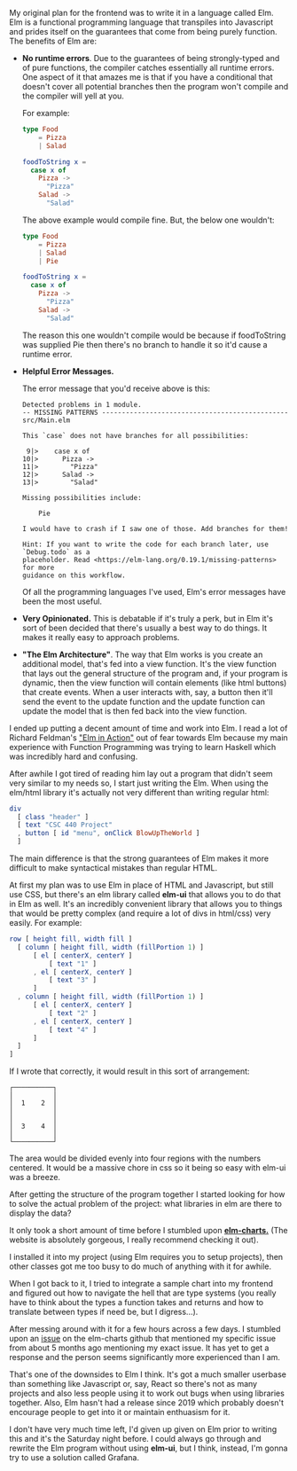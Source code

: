 My original plan for the frontend was to write it in a language called Elm.
Elm is a functional programming language that transpiles into Javascript and 
prides itself on the guarantees that come from being purely function. The
benefits of Elm are:

- **No runtime errors**. Due to the guarantees of being strongly-typed and of
  pure functions, the compiler catches essentially all runtime errors. One 
  aspect of it that amazes me is that if you have a conditional that doesn't
  cover all potential branches then the program won't compile and the compiler
  will yell at you.

  For example:

  ```elm
  type Food
      = Pizza
      | Salad

  foodToString x =
    case x of
      Pizza ->
        "Pizza"
      Salad ->
        "Salad"
  ```

  The above example would compile fine. But, the below one wouldn't:

  ```elm
  type Food
      = Pizza
      | Salad
      | Pie

  foodToString x =
    case x of
      Pizza ->
        "Pizza"
      Salad ->
        "Salad"
  ```

  The reason this one wouldn't compile would be because if foodToString was 
  supplied Pie then there's no branch to handle it so it'd cause a runtime error.


- **Helpful Error Messages.**

  The error message that you'd receive above is this:

  ```
  Detected problems in 1 module.
  -- MISSING PATTERNS ----------------------------------------------- src/Main.elm

  This `case` does not have branches for all possibilities:

   9|>    case x of
  10|>      Pizza ->
  11|>        "Pizza"
  12|>      Salad ->
  13|>        "Salad"

  Missing possibilities include:

      Pie

  I would have to crash if I saw one of those. Add branches for them!

  Hint: If you want to write the code for each branch later, use `Debug.todo` as a
  placeholder. Read <https://elm-lang.org/0.19.1/missing-patterns> for more
  guidance on this workflow.
  ```

  Of all the programming languages I've used, Elm's error messages have been the
  most useful.


- **Very Opinionated.** This is debatable if it's truly a perk, but in Elm it's
  sort of been decided that there's usually a best way to do things. It makes it
  really easy to approach problems. 


- **"The Elm Architecture"**. The way that Elm works is you create an additional
  model, that's fed into a view function. It's the view function that lays out
  the general structure of the program and, if your program is dynamic, then the
  view function will contain elements (like html buttons) that create events. 
  When a user interacts with, say, a button then it'll send the event to the 
  update function and the update function can update the model that is then fed
  back into the view function.




I ended up putting a decent amount of time and work into Elm. I read a lot of
Richard Feldman's ["Elm in Action"](https://www.amazon.com/Elm-Action-Richard-Feldman-ebook/dp/B09781K9CK) 
out of fear towards Elm because my main experience with Function Programming was
trying to learn Haskell which was incredibly hard and confusing.

After awhile I got tired of reading him lay out a program that didn't seem very
similar to my needs so, I start just writing the Elm. When using the elm/html
library it's actually not very different than writing regular html:

```elm
div 
  [ class "header" ]
  [ text "CSC 440 Project"
  , button [ id "menu", onClick BlowUpTheWorld ]
  ]
```

The main difference is that the strong guarantees of Elm makes it more difficult
to make syntactical mistakes than regular HTML.

At first my plan was to use Elm in place of HTML and Javascript, but still use
CSS, but there's an elm library called **elm-ui** that allows you to do that in
Elm as well. It's an incredibly convenient library that allows you to things that
would be pretty complex (and require a lot of divs in html/css) very easily. For
example:

```elm
row [ height fill, width fill ] 
  [ column [ height fill, width (fillPortion 1) ] 
      [ el [ centerX, centerY ] 
          [ text "1" ]
      , el [ centerX, centerY ] 
          [ text "3" ]
      ]
  , column [ height fill, width (fillPortion 1) ] 
      [ el [ centerX, centerY ] 
          [ text "2" ]
      , el [ centerX, centerY ] 
          [ text "4" ]
      ]
  ]
]
```

If I wrote that correctly, it would result in this sort of arrangement:

```
┌──────────┐ 
│          │  
│  1    2  │ 
│          │     
│          │     
│  3    4  │     
│          │     
└──────────┘
```

The area would be divided evenly into four regions with the numbers centered. It
would be a massive chore in css so it being so easy with elm-ui was a breeze.

After getting the structure of the program together I started looking for how to
solve the actual problem of the project: what libraries in elm are there to display
the data?

It only took a short amount of time before I stumbled upon [**elm-charts.**](https://www.elm-charts.org/)
(The website is absolutely gorgeous, I really recommend checking it out).

I installed it into my project (using Elm requires you to setup projects), then
other classes got me too busy to do much of anything with it for awhile.

When I got back to it, I tried to integrate a sample chart into my frontend and
figured out how to navigate the hell that are type systems (you really have to
think about the types a function takes and returns and how to translate between
types if need be, but I digress...). 

After messing around with it for a few hours across a few days. I stumbled upon
an [issue](https://github.com/terezka/elm-charts/issues/129) on the elm-charts 
github that mentioned my specific issue from about 5 months ago mentioning my
exact issue. It has yet to get a response and the person seems significantly more
experienced than I am.

That's one of the downsides to Elm I think. It's got a much smaller userbase than
something like Javascript or, say, React so there's not as many projects and also
less people using it to work out bugs when using libraries together. Also, Elm
hasn't had a release since 2019 which probably doesn't encourage people to get into
it or maintain enthuasism for it.

I don't have very much time left, I'd given up given on Elm prior to writing this
and it's the Saturday night before. I could always go through and rewrite the
Elm program without using **elm-ui**, but I think, instead, I'm gonna try to use
a solution called Grafana. 

  
